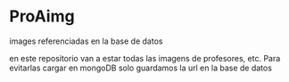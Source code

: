# ProAimg
images referenciadas en la base de datos


en este repositorio van a estar todas las imagens de profesores, etc. Para evitarlas cargar en mongoDB solo guardamos la url en la base de datos
